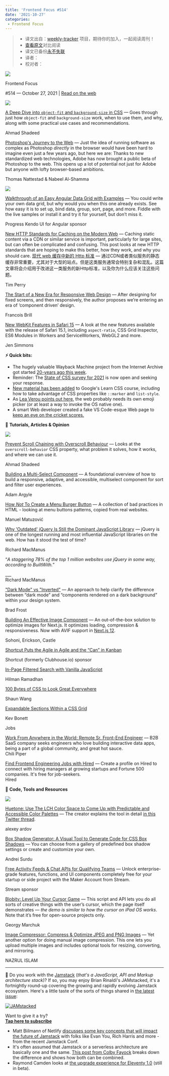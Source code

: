 ```yaml
---
title: 'Frontend Focus #514'
date: '2021-10-27'
categories:
 - Frontend Focus
---
```

> * 译文出自：[weekly-tracker](https://github.com/FEDarling/weekly-tracker) 项目，期待你的加入，一起阅读周刊！
> * [查看原文](https://frontendfoc.us/link/115403/web)对比阅读
> * 译文已备份[永不失联]()
> * 译者：
> * 校对者：

[![](https://res.cloudinary.com/cpress/image/upload/v1602675575/hhmdxfk96fnbq3effjk1.png)](https://frontendfoc.us/link/115402/web)

Frontend Focus

#​514 — October 27, 2021 | [Read on the web](https://frontendfoc.us/link/115403/web)

[![](https://res.cloudinary.com/cpress/image/upload/w_1280,e_sharpen:60/v1635261725/et7pugwcsesu5b5xt3hr.jpg)](https://frontendfoc.us/link/115404/web)

[A Deep Dive into `object-fit` and `background‑size` in CSS](https://frontendfoc.us/link/115404/web "www.smashingmagazine.com") — Goes through just how `object-fit` and `background-size` work, when to use them, and why, along with some practical use cases and recommendations.

Ahmad Shadeed

[Photoshop's Journey to the Web](https://frontendfoc.us/link/115463/web "web.dev") — Just the idea of running software as complex as Photoshop _directly_ in the browser would have been hard to imagine even just a few years ago, but here we are: Thanks to new standardized web technologies, Adobe has now brought a public beta of Photoshop to the web. This opens up a lot of potential not just for Adobe but anyone with lofty browser-based ambitions.

Thomas Nattestad & Nabeel Al-Shamma

[![](https://copm.s3.amazonaws.com/efa5c0e1.png)](https://frontendfoc.us/link/115405/web)

[Walkthrough of an Easy Angular Data Grid with Examples](https://frontendfoc.us/link/115405/web "www.telerik.com") — You could write your own data grid, but why would you when this one already exists. See how easy it is to set up, bind data, group, sort, page, and more. Fiddle with the live samples or install it and try it for yourself, but don’t miss it.

Progress Kendo UI for Angular sponsor

[New HTTP Standards for Caching on the Modern Web](https://frontendfoc.us/link/115465/web "httptoolkit.tech") — Caching static content via a CDN or similar service is important, particularly for large sites, but can often be complicated and confusing. This post looks at new HTTP standards that are hoping to make this better, how they work, and why you should care.
[现代 web 缓存中新的 Http 标准](./status_targeted_caching_headers.md) — 通过CDN或者类似服务的静态缓存非常重要，尤其对于大型的站点。但是这类服务通常会特别复杂和混乱。这篇文章将会介绍用于改进这一类服务的新Http标准，以及你为什么应该关注这些问题。

Tim Perry

[The Start of a New Era for Responsive Web Design](https://frontendfoc.us/link/115406/web "uxdesign.cc") — After designing for fixed screens, and then responsively, the author proposes we’re entering an era of ‘component driven’ design.

Francois Brill

[New WebKit Features in Safari 15](https://frontendfoc.us/link/115464/web "webkit.org") — A look at the new features available with the release of Safari 15.1, including `aspect-ratio`, CSS Grid Inspector, ES6 Modules in Workers and ServiceWorkers, WebGL2 and more.

Jen Simmons

**⚡️ Quick bits:**

*   The hugely valuable Wayback Machine project from the Internet Archive got started [20-years ago this week](https://frontendfoc.us/link/115466/web).
*   Reminder: The [State of CSS survey for 2021](https://frontendfoc.us/link/115407/web) is now open and seeking your response.
*   [New material has been added](https://frontendfoc.us/link/115467/web) to Google's Learn CSS course, including how to take advantage of CSS properties like `::marker` and `list-style`.
*   As [Lea Verou points out here](https://frontendfoc.us/link/115468/web), the web probably needs its own emoji picker (or at least a way to invoke the OS native one).
*   A smart Web developer created a fake VS Code-esque Web page to [keep an eye on the cricket scores.](https://frontendfoc.us/link/115480/web)

📙 **Tutorials, Articles & Opinion**

[![](https://res.cloudinary.com/cpress/image/upload/w_1280,e_sharpen:60/v1635327997/stg0tzpvq0uhxfjxmhry.png)](https://frontendfoc.us/link/115408/web)

[Prevent Scroll Chaining with Overscroll Behaviour](https://frontendfoc.us/link/115408/web "ishadeed.com") — Looks at the `overscroll-behavior` CSS property, what problem it solves, how it works, and where we can use it.

Ahmad Shadeed

[Building a Multi-Select Component](https://frontendfoc.us/link/115409/web "web.dev") — A foundational overview of how to build a responsive, adaptive, and accessible, multiselect component for sort and filter user experiences.

Adam Argyle

[How _Not_ To Create a Menu Burger Button](https://frontendfoc.us/link/115410/web "www.htmhell.dev") — A collection of bad practices in HTML - looking at menu buttons patterns, copied from real websites.

Manuel Matuzović

[Why 'Outdated' jQuery Is Still the Dominant JavaScript Library](https://frontendfoc.us/link/115469/web "thenewstack.io") — jQuery is one of the longest running and most influential JavaScript libraries on the web. How has it stood the test of time?

Richard MacManus

“_A staggering 78% of the top 1 million websites use jQuery in some way, according to BuiltWith._”

\_\_\_  
Richard MacManus

["Dark Mode" vs "Inverted"](https://frontendfoc.us/link/115470/web "bradfrost.com") — An approach to help clarify the difference between “dark mode” and “components rendered on a dark background” within your design system.

Brad Frost

[Building An Effective Image Component](https://frontendfoc.us/link/115471/web "web.dev") — An out-of-the-box solution to optimize images for Next.js. It optimizes loading, compression & responsiveness. Now with AVIF support in [Next.js 12](https://frontendfoc.us/link/115472/web).

Sohoni, Erickson, Castle

[Shortcut Puts the Agile in Agile and the “Can” in Kanban](https://frontendfoc.us/link/115411/web "shortcut.com")

Shortcut (formerly Clubhouse.io) sponsor

[In-Page Filtered Search with Vanilla JavaScript](https://frontendfoc.us/link/115473/web "css-tricks.com")

Hilman Ramadhan

[100 Bytes of CSS to Look Great Everywhere](https://frontendfoc.us/link/115413/web "www.swyx.io")

Shaun Wang

[Expandable Sections Within a CSS Grid](https://frontendfoc.us/link/115414/web "css-tricks.com")

Kev Bonett

Jobs

[Work From Anywhere in the World: Remote Sr. Front-End Engineer](https://frontendfoc.us/link/115415/web) — B2B SaaS company seeks engineers who love building interactive data apps, being a part of a global community, and great hot sauce.  
Chili Piper

[Find Frontend Engineering Jobs with Hired](https://frontendfoc.us/link/115416/web) — Create a profile on Hired to connect with hiring managers at growing startups and Fortune 500 companies. It's free for job-seekers.  
Hired

🔧 **Code, Tools and Resources**

[![](https://res.cloudinary.com/cpress/image/upload/w_1280,e_sharpen:60/v1635333898/rwepc5uoexhhhmp1cra9.png)](https://frontendfoc.us/link/115474/web)

[Huetone: Use The LCH Color Space to Come Up with Predictable and Accessible Color Palettes](https://frontendfoc.us/link/115474/web "huetone.ardov.me") — The creator explains the tool in detail [in this Twitter thread](https://frontendfoc.us/link/115475/web).

alexey ardov

[Box Shadow Generator: A Visual Tool to Generate Code for CSS Box Shadows](https://frontendfoc.us/link/115476/web "box-shadow.art") — You can choose from a gallery of predefined box shadow settings or create and customize your own.

Andrei Surdu

[Free Activity Feeds & Chat APIs for Qualifying Teams](https://frontendfoc.us/link/115417/web "getstream.io") — Unlock enterprise-grade features, functions, and UI components completely free for your startup or side project with the Maker Account from Stream.

Stream sponsor

[Blobity: Level Up Your Cursor Game](https://frontendfoc.us/link/115477/web "blobity.dev") — This script and API lets you do all sorts of creative things with the user’s cursor, which the page itself demonstrates — _the demo is similar to how the cursor on iPad OS works_. Note that it’s free for open-source projects only.

Georgy Marchuk

[Image Compressor: Compress & Optimize JPEG and PNG Images](https://frontendfoc.us/link/115418/web "imagecompresser.com") — Yet another option for doing manual image compression. This one lets you upload multiple images and includes optional tools for resizing, converting, and mirroring.

NAZRUL ISLAM

* * *

🍓 Do you work with the [Jamstack](https://frontendfoc.us/link/115478/web) (_that's a JavaScript, API and Markup architecture stack_)? If so, you may enjoy Brian Rinaldi's JAMstacked, it's a fortnightly round-up covering the growing and rapidly evolving Jamstack ecosystem. Here's a little taste of the sorts of things shared in [the latest issue](https://frontendfoc.us/link/115419/web):

[![JAMstacked](https://res.cloudinary.com/cpress/image/upload/v1606129218/tvgfsuez7iifxdxzxn1t.png)](https://frontendfoc.us/link/115420/web)

Want to give it a try?  
**[Tap here to subscribe](https://frontendfoc.us/link/115421/web)**

*   Matt Biilmann of Netlify [discusses some key concepts that will impact the future of Jamstack](https://frontendfoc.us/link/115422/web) with folks like Evan You, Rich Harris and more - from the recent Jamstack Conf.
*   It's often assumed that Jamstack or a serverless architecture are basically one and the same. [This post from Colby Fayock](https://frontendfoc.us/link/115423/web) breaks down the difference and shows how both can be combined.
*   Raymond Camden looks at [the upgrade experience for Eleventy 1.0](https://frontendfoc.us/link/115424/web) (still in beta).